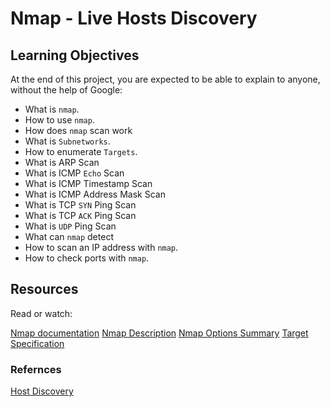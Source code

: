 # Nmap - Live Hosts Discovery

## Learning Objectives

At the end of this project, you are expected to be able to explain to anyone, without the help of Google:

- What is `nmap`.
- How to use `nmap`.
- How does `nmap` scan work
- What is `Subnetworks`.
- How to enumerate `Targets`.
- What is ARP Scan
- What is ICMP `Echo` Scan
- What is ICMP Timestamp Scan
- What is ICMP Address Mask Scan
- What is TCP `SYN` Ping Scan
- What is TCP `ACK` Ping Scan
- What is `UDP` Ping Scan
- What can `nmap` detect
- How to scan an IP address with `nmap`.
- How to check ports with `nmap`.

## Resources

Read or watch:

[Nmap documentation](https://intranet.hbtn.io/rltoken/pPySvd9FKOQG5qMlmfM-nw)
[Nmap Description](https://intranet.hbtn.io/rltoken/EBExB-iJML696ojWK8fzeg)
[Nmap Options Summary](https://intranet.hbtn.io/rltoken/uMq8QusTd62UCNCRHQ_eeQ)
[Target Specification](https://intranet.hbtn.io/rltoken/TgdUAwm-r-FqnFNUdmYX5g)

### Refernces

[Host Discovery](https://intranet.hbtn.io/rltoken/LivAd8kNi8PCyYUqn6CE4g)
